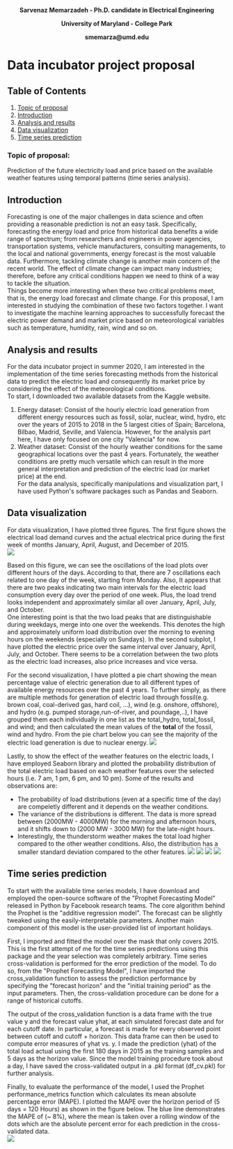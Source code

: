 <p align="center"><b>Sarvenaz Memarzadeh - Ph.D. candidate in Electrical Engineering </b></p>
<p align="center"> <b> University of Maryland - College Park </b></p>
<p align="center"><b> smemarza@umd.edu </b></p>

# Data incubator project proposal 
## Table of Contents
1. [Topic of proposal](#topic)
2. [Introduction](#introduction)
3. [Analysis and results](#analysis)
4. [Data visualization](#datavis)
5. [Time series prediction](#timeseries)

<a name="topic"> </a>
### Topic of proposal:
Prediction of the future electricity load and price based on the available weather features using 
temporal patterns (time series analysis). 
<a name="introduction"> </a>
## Introduction 

Forecasting is one of the major challenges in data science and often providing a reasonable prediction is not an easy task. Specifically, forecasting the energy load and price from historical data benefits a wide range of spectrum; from researchers and engineers in power agencies, transportation systems, vehicle manufacturers, consulting managements, to the local and national governments, energy forecast is the most valuable data. Furthermore, tackling climate change is another main concern of the recent world.  The effect of climate change can impact many industries; therefore, before any critical conditions happen we need to think of a way to tackle the situation. <br>
Things become more interesting when these two critical problems meet, that is, the energy load forecast and climate change. For this proposal, I am interested in studying the combination of these two factors together. I want to investigate the machine learning approaches to successfully forecast the electric power demand and market price based on meteorological variables such as temperature, humidity, rain, wind and so on. 


<a name="analysis"> </a>
## Analysis and results 

For the data incubator project in summer 2020, I am interested in the implementation of the time series forecasting methods from the historical data to predict the electric load and consequently its market price by considering the effect of the meteorological conditions. <br>
To start, I downloaded two available datasets from the Kaggle website.  <br>
1) Energy dataset: Consist of the hourly electric load generation from different energy resources such as fossil, solar, nuclear, wind, hydro, etc over the years of 2015 to 2018 in the 5 largest cities of Spain; Barcelona, Bilbao, Madrid, Seville, and Valencia. However, for the analysis part here, I have only focused on one city "Valencia" for now. <br>
2) Weather dataset: Consist of the hourly weather conditions for the same geographical locations over the past 4 years. Fortunately, the weather conditions are pretty much versatile which can result in the more general interpretation and prediction of the electric load (or market price) at the end.   
For the data analysis, specifically manipulations and visualization part, I have used Python's software packages such as Pandas and Seaborn. <br>

<a name="datavis"> </a>
## Data visualization
For data visualization, I have plotted three figures.  The first figure shows the electrical load demand curves and the actual electrical price during the first week of months January, April, August, and December of 2015.  
![](images/loadpricevshour.png)

Based on this figure, we can see the oscillations of the load plots over different hours of the days. According to that, there are 7 oscillations each related to one day of the week, starting from Monday. Also, It appears that there are two peaks indicating two main intervals for the electric load consumption every day over the period of one week. Plus, the load trend looks independent and approximately similar all over January, April, July, and October. <br>
One interesting point is that the two load peaks that are distinguishable during weekdays, merge into one over the weekends. This denotes the high and approximately uniform load distribution over the morning to evening hours on the weekends (especially on Sundays). In the second subplot, I have plotted the electric price over the same interval over January, April, July, and October.  There seems to be a correlation between the two plots as the electric load increases, also price increases and vice versa. <br>  

For the second visualization, I have plotted a pie chart showing the mean percentage value of electric generation due to all different types of available energy resources over the past 4 years.  To further simply, as there are multiple methods for generation of electric load through fossil(e.g. brown coal, coal-derived gas, hard coil, ...), wind (e.g. onshore, offshore), and hydro (e.g. pumped storage,run-of-river, and poundage,..), I have grouped them each individually in one list as the total_hydro, total_fossil, and wind; and then calculated the mean values of the **total** of the fossil, wind and hydro.
From the pie chart below you can see the majority of the electric load generation is due to nuclear energy. 
![](images/piechart.png)

Lastly, to show the effect of the weather features on the electric loads, I have employed Seaborn library and plotted the probability distribution of the total electric load based on each weather features over the selected hours (i.e. 7 am, 1 pm, 6 pm, and 10 pm). Some of the results and observations are:

- The probability of load distributions (even at a specific time of the day) are compeletly different and it depends on the weather conditions.
- The variance of the distributions is different.  The data is more spread between (2000MW - 4000MW) for the morning and afternoon hours, and it shifts down to (2000 MW - 3000 MW) for the late-night hours.
- Interestingly, the thunderstorm weather makes the total load higher compared to the other weather conditions. Also, the distribution has a smaller standard deviation compared to the other features.
![](images/probdist_0.png)
![](images/probdist_1.png)
![](images/probdist_2.png)
![](images/probdist_3.png)



<a name="timeseries"> </a>
## Time series prediction

To start with the available time series models, I have download and employed the open-source software of the "Prophet Forecasting Model" released in Python by Facebook research teams. The core algorithm behind the Prophet is the "additive regression model".  The forecast can be slightly tweaked using the easily-interpretable parameters.  Another main component of this model is the user-provided list of important holidays. 

First, I imported and fitted the model over the mask that only covers 2015. This is the first attempt of me for the time series predictions using this package and the year selection was completely arbitrary.
Time series cross-validation is performed for the error prediction of the model. To do so, from the "Prophet Forecasting Model", I have imported the cross_validation function to assess the prediction performance by specifying the "forecast horizon" and the "initial training period" as the input parameters. Then, the cross-validation procedure can be done for a range of historical cutoffs. 

The output of the cross_validation function is a data frame with the true value y and the forecast value yhat, at each simulated forecast date and for each cutoff date. In particular, a forecast is made for every observed point between cutoff and cutoff + horizon. This data frame can then be used to compute error measures of yhat vs. y. I made the prediction (yhat) of the total load actual using the first 180 days in 2015 as the training samples and 5 days as the horizon value.  Since the model training procedure took about a day, I have saved the cross-validated output in a .pkl format (df_cv.pkl) for further analysis.  <br>

Finally, to evaluate the performance of the model, I used the Prophet performance_metrics function which calculates its mean absolute percentage error (MAPE).  I plotted the MAPE over the horizon period of (5 days = 120 Hours) as shown in the figure below. The blue line demonstrates the MAPE of (~ 8%), where the mean is taken over a rolling window of the dots which are the absolute percent error for each prediction in the cross-validated data.  
![](images/fig_cv.png)

